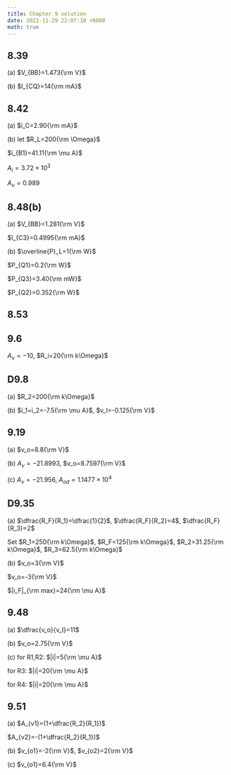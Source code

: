 ```yaml
---
title: Chapter 9 solution
date: 2022-11-29 22:07:18 +0800
math: true
---
```


## 8.39

(a) $V_{BB}=1.473{\rm V}$

(b) $I_{CQ}=14{\rm mA}$

## 8.42

(a)  $i_C=2.90{\rm mA}$

(b) let $R_L=200{\rm \Omega}$

$i_{B1}=41.11{\rm \mu A}$

$A_i=3.72\times 10^3$

$A_v=0.989$

## 8.48(b)

(a) $V_{BB}=1.281{\rm V}$

$I_{C3}=0.4995{\rm mA}$

(b) $\overline{P}_L=1{\rm W}$

$P_{Q1}=0.2{\rm W}$

$P_{Q3}=3.40{\rm mW}$

$P_{Q2}=0.352{\rm W}$

## 8.53

## 9.6

$A_v=-10$, $R_i=20{\rm k\Omega}$

## D9.8

(a) $R_2=200{\rm k\Omega}$

(b) $i_1=i_2=-7.5{\rm \mu A}$, $v_I=-0.125{\rm V}$

## 9.19

(a) $v_o=8.8{\rm V}$

(b) $A_v=-21.8993$, $v_o=8.7597{\rm V}$

(c) $A_v=-21.956$, $A_{od}=1.1477\times 10^4$

## D9.35

(a) $\dfrac{R_F}{R_1}=\dfrac{1}{2}$, $\dfrac{R_F}{R_2}=4$, $\dfrac{R_F}{R_3}=2$

Set $R_1=250{\rm k\Omega}$, $R_F=125{\rm k\Omega}$, $R_2=31.25{\rm k\Omega}$, $R_3=62.5{\rm k\Omega}$

(b) $v_o=3{\rm V}$

$v_o=-3{\rm V}$

$|i_F|_{\rm max}=24{\rm \mu A}$

## 9.48

(a) $\dfrac{v_o}{v_I}=11$

(b) $v_o=2.75{\rm V}$

(c) for R1,R2: $|i|=5{\rm \mu A}$

for R3: $|i|=20{\rm \mu A}$

for R4: $|i|=20{\rm \mu A}$

## 9.51

(a) $A_{v1}=(1+\dfrac{R_2}{R_1})$

$A_{v2}=-(1+\dfrac{R_2}{R_1})$

(b) $v_{o1}=-2{\rm V}$, $v_{o2}=2{\rm V}$

(c) $v_{o1}=6.4{\rm V}$

